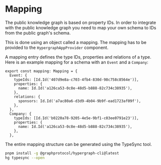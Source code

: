 # Mapping

The public knowledge graph is based on property IDs. In order to integrate with the public knowledge graph you need to map your own schema to IDs from the public graph's schema.

This is done using an object called a mapping. The mapping has to be provided to the `HypergraphAppProvider` component.

A mapping entry defines the type IDs, properties and relations of a type. Here is an example mapping for a schema with an `Event` and a `Company`:

```tsx
export const mapping: Mapping = {
  Event: {
    typeIds: [Id.Id('407d9e8a-c703-4fb4-830d-98c758c8564e')],
    properties: {
      name: Id.Id('a126ca53-0c8e-48d5-b888-82c734c38935'),
    },
    relations: {
      sponsors: Id.Id('a7ac80a6-d3d9-4b04-9b9f-ead1723af09f'),
    },
  },
  Company: {
    typeIds: [Id.Id('b0220a78-9205-4e5e-9bf1-c03ee0791e23')],
    properties: {
      name: Id.Id('a126ca53-0c8e-48d5-b888-82c734c38935'),
    },
  },
```

The entire mapping structure can be generated using the TypeSync tool.

```bash
pnpm install -g @graphprotocol/hypergraph-cli@latest
hg typesync --open
```
